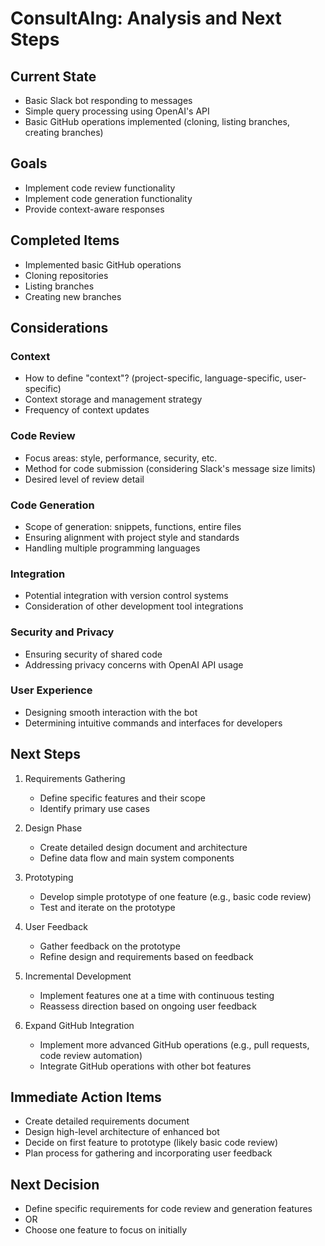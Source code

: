 # ConsultAIng: Analysis and Next Steps

## Current State
- Basic Slack bot responding to messages
- Simple query processing using OpenAI's API
- Basic GitHub operations implemented (cloning, listing branches, creating branches)

## Goals
- Implement code review functionality
- Implement code generation functionality
- Provide context-aware responses

## Completed Items
- Implemented basic GitHub operations
- Cloning repositories
- Listing branches
- Creating new branches

## Considerations

### Context
- How to define "context"? (project-specific, language-specific, user-specific)
- Context storage and management strategy
- Frequency of context updates

### Code Review
- Focus areas: style, performance, security, etc.
- Method for code submission (considering Slack's message size limits)
- Desired level of review detail

### Code Generation
- Scope of generation: snippets, functions, entire files
- Ensuring alignment with project style and standards
- Handling multiple programming languages

### Integration
- Potential integration with version control systems
- Consideration of other development tool integrations

### Security and Privacy
- Ensuring security of shared code
- Addressing privacy concerns with OpenAI API usage

### User Experience
- Designing smooth interaction with the bot
- Determining intuitive commands and interfaces for developers

## Next Steps

1. Requirements Gathering
   - Define specific features and their scope
   - Identify primary use cases

2. Design Phase
   - Create detailed design document and architecture
   - Define data flow and main system components

3. Prototyping
   - Develop simple prototype of one feature (e.g., basic code review)
   - Test and iterate on the prototype

4. User Feedback
   - Gather feedback on the prototype
   - Refine design and requirements based on feedback

5. Incremental Development
   - Implement features one at a time with continuous testing
   - Reassess direction based on ongoing user feedback

6. Expand GitHub Integration
   - Implement more advanced GitHub operations (e.g., pull requests, code review automation)
   - Integrate GitHub operations with other bot features

## Immediate Action Items
- Create detailed requirements document
- Design high-level architecture of enhanced bot
- Decide on first feature to prototype (likely basic code review)
- Plan process for gathering and incorporating user feedback

## Next Decision
- Define specific requirements for code review and generation features
- OR
- Choose one feature to focus on initially
